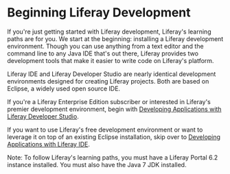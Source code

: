 # Beginning Liferay Development [](id=beginning-liferay-development)

If you're just getting started with Liferay development, Liferay's learning
paths are for you. We start at the beginning: installing a Liferay development
environment. Though you can use anything from a text editor and the command line
to any Java IDE that's out there, Liferay provides two development tools that
make it easier to write code on Liferay's platform. 

Liferay IDE and Liferay Developer Studio are nearly identical development
environments designed for creating Liferay projects. Both are based on Eclipse,
a widely used open source IDE. 

If you're a Liferay Enterprise Edition subscriber or interested in Liferay's
premier development environment, begin with 
[Developing Applications with Liferay Developer Studio](/develop/learning-paths/-/knowledge_base/6-2/developing-applications-with-liferay-developer-stu).

If you want to use Liferay's free development environment or want to leverage
it on top of an existing Eclipse installation, skip over to 
[Developing Applications with Liferay IDE](/develop/learning-paths/-/knowledge_base/6-2/developing-apps-with-liferay-ide). 
 
Note: To follow Liferay's learning paths, you must have a Liferay Portal 6.2
instance installed. You must also have the Java 7 JDK installed.

